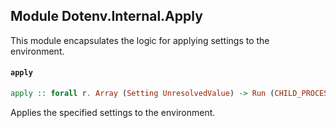 ## Module Dotenv.Internal.Apply

This module encapsulates the logic for applying settings to the environment.

#### `apply`

``` purescript
apply :: forall r. Array (Setting UnresolvedValue) -> Run (CHILD_PROCESS + ENVIRONMENT + r) Unit
```

Applies the specified settings to the environment.


